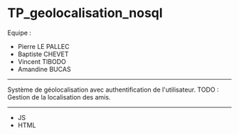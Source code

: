 # TP_geolocalisation_nosql

Equipe : 
- Pierre LE PALLEC
- Baptiste CHEVET
- Vincent TIBODO 
- Amandine BUCAS

-------------------------------------------------------------

Système de géolocalisation avec authentification de l'utilisateur.
TODO : Gestion de la localisation des amis.

-------------------------------------------------------------

- JS
- HTML
